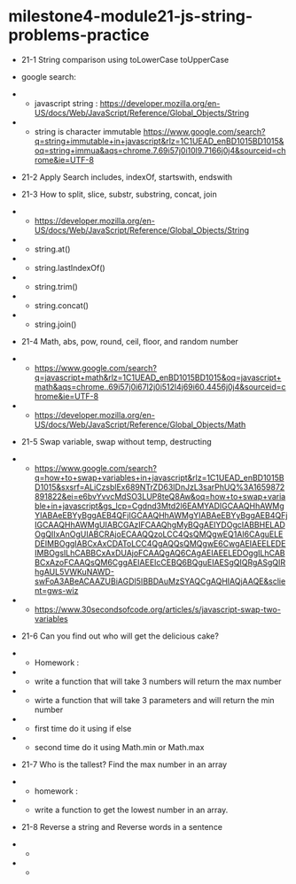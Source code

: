 # milestone4-module21-js-string-problems-practice

- 21-1 String comparison using toLowerCase toUpperCase

- google search:
- - javascript string : https://developer.mozilla.org/en-US/docs/Web/JavaScript/Reference/Global_Objects/String
- - string is character immutable https://www.google.com/search?q=string+immutable+in+javascript&rlz=1C1UEAD_enBD1015BD1015&oq=string+immua&aqs=chrome.7.69i57j0i10l9.7166j0j4&sourceid=chrome&ie=UTF-8

- 21-2 Apply Search includes, indexOf, startswith, endswith
- 21-3 How to split, slice, substr, substring, concat, join
- - https://developer.mozilla.org/en-US/docs/Web/JavaScript/Reference/Global_Objects/String
- - string.at()
- - string.lastIndexOf()
- - string.trim()
- - string.concat()
- - string.join()
- 21-4 Math, abs, pow, round, ceil, floor, and random number
- - https://www.google.com/search?q=javascript+math&rlz=1C1UEAD_enBD1015BD1015&oq=javascript+math&aqs=chrome..69i57j0i67l2j0i512l4j69i60.4456j0j4&sourceid=chrome&ie=UTF-8
- - https://developer.mozilla.org/en-US/docs/Web/JavaScript/Reference/Global_Objects/Math

- 21-5 Swap variable, swap without temp, destructing
- - https://www.google.com/search?q=how+to+swap+variables+in+javascript&rlz=1C1UEAD_enBD1015BD1015&sxsrf=ALiCzsblEx689NTrZD63IDnJzL3sarPhUQ%3A1659872891822&ei=e6bvYvvcMdSO3LUP8teQ8Aw&oq=how+to+swap+variable+in+javascript&gs_lcp=Cgdnd3Mtd2l6EAMYADIGCAAQHhAWMgYIABAeEBYyBggAEB4QFjIGCAAQHhAWMgYIABAeEBYyBggAEB4QFjIGCAAQHhAWMgUIABCGAzIFCAAQhgMyBQgAEIYDOgcIABBHELADOgQIIxAnOgUIABCRAjoECAAQQzoLCC4QsQMQgwEQ1AI6CAguELEDEIMBOggIABCxAxCDAToLCC4QgAQQsQMQgwE6CwgAEIAEELEDEIMBOgsILhCABBCxAxDUAjoFCAAQgAQ6CAgAEIAEELEDOggILhCABBCxAzoFCAAQsQM6CggAEIAEEIcCEBQ6BQguEIAESgQIQRgASgQIRhgAUL5VWKuNAWD-swFoA3ABeACAAZUBiAGDI5IBBDAuMzSYAQCgAQHIAQjAAQE&sclient=gws-wiz

- - https://www.30secondsofcode.org/articles/s/javascript-swap-two-variables

- 21-6 Can you find out who will get the delicious cake?

- - Homework :
- - write a function that will take 3 numbers will return the max number
- - wirte a function that will take 3 parameters and will return the min number
- - first time do it using if else
- - second time do it using Math.min or Math.max

- 21-7 Who is the tallest? Find the max number in an array

- - homework :
- - write a function to get the lowest number in an array.

- 21-8 Reverse a string and Reverse words in a sentence

- -
- -

